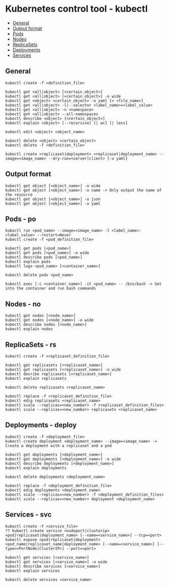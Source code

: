 # Kubernetes control tool - kubectl

- [General](https://github.com/Ariel-Yu/knowledge-bases/blob/master/kubernetes/4.1-kubectl.md#general)
- [Output format](https://github.com/Ariel-Yu/knowledge-bases/blob/master/kubernetes/4.1-kubectl.md#output-format)
- [Pods](https://github.com/Ariel-Yu/knowledge-bases/blob/master/kubernetes/4.1-kubectl.md#pods---po)
- [Nodes](https://github.com/Ariel-Yu/knowledge-bases/blob/master/kubernetes/4.1-kubectl.md#nodes---no)
- [ReplicaSets](https://github.com/Ariel-Yu/knowledge-bases/blob/master/kubernetes/4.1-kubectl.md#replicasets---rs)
- [Deployments](https://github.com/Ariel-Yu/knowledge-bases/blob/master/kubernetes/4.1-kubectl.md#deployments---deploy)
- [Services](https://github.com/Ariel-Yu/knowledge-bases/blob/master/kubernetes/4.1-kubectl.md#services---svc)

## General

```
kubectl create -f <definition_file>

kubectl get <all|object> [<certain_object>]
kubectl get <all|object> [<certain_object>] -o wide
kubectl get <object> <certain_object> -o yaml [> <file_name>]
kubectl get <all|object> -l|--selector <label_name>=<label_value>
kubectl get <all|object> -n <namespace>
kubectl get <all|object> --all-namespaces
kubectl describe <object> [<certain_object>]
kubectl explain <object> [--recursive] [| wc] [| less]

kubectl edit <object> <object_name>

kubectl delete <object> <certain_object>
kubectl delete -f <definition_file>
```

```
kubectl create <replicaset|deployment> <replicaset|deployment_name> --image=<image_name> --dry-run=<server|client> [-o yaml]
```

## Output format

```
kubectl get object [<object_name>] -o wide
kubectl get object [<object_name>] -o name -> Only output the name of the resource
kubectl get object [<object_name>] -o json
kubectl get object [<object_name>] -o yaml
```

## Pods - po

```
kubectl run <pod_name> --image=<image_name> -l <label_name>:<label_value> --restart=Never
kubectl create -f <pod_definition_file>

kubectl get pods [<pod_name>]
kubectl get pods [<pod_name>] -o wide
kubectl describe pods [<pod_name>]
kubectl explain pods
kubectl logs <pod_name> [<container_name>]

kubectl delete pods <pod_name>

kubectl exec [-c <container_name>] -it <pod_name> -- /bin/bash -> Get into the container and run bash commands
```

## Nodes - no

```
kubectl get nodes [<node_name>]
kubectl get nodes [<node_name>] -o wide
kubectl describe nodes [<node_name>]
kubectl explain nodes
```

## ReplicaSets - rs

```
kubectl create -f <replicaset_definition_file>

kubectl get replicasets [<replicaset_name>]
kubectl get replicasets [<replicaset_name>] -o wide
kubectl desribe replicasets [<replicaset_name>]
kubectl explain replicasets

kubectl delete replicasets <replicaset_name>

kubectl replace -f <replicaset_definition_file>
kubectl edig replicasets <replicaset_name>
kubectl scale --replicas=<new_number> -f <replicaset_definition_files>
kubectl scale --replicas=<new_number> replicasets <replicaset_name>
```

## Deployments - deploy

```
kubectl create -f <deployment_file>
kubectl create deployment <deployment_name> --image=<image_name> -> Create a deployment with a replicaset and a pod

kubectl get deployments [<deployment_name>]
kubectl get deployments [<deployment_name>] -o wide
kubectl describe deployments [<deployment_name>]
kubectl explain deployments

kubectl delete deployments <deployment_name>

kubectl replace -f <deployment_definition_file>
kubectl edig deployments <deployment_name>
kubectl scale --replicas=<new_number> -f <deployment_definition_files>
kubectl scale --replicas=<new_number> deployment <deployment_name>
```

## Services - svc

```
kubectl create -f <service_file>
?? kubectl create service <nodeport|clusterip> <pod|replicaset|deployment_name> [--name=<service_name>] --tcp=<port> 
kubectl expose <pod|replicaset|deployment> <pod_name|replicaset_name|deployment_name> [--name=<service_name>] [--type=<PortNode|ClusterIP>] --port=<port>

kubectl get services [<service_name>]
kubectl get services [<service_name>] -o wide
kubectl describe services [<service_name>]
kubectl explain services

kubectl delete services <service_name>
```

